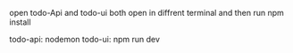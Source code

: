 open todo-Api and todo-ui both open in diffrent terminal and then run npm install

todo-api: nodemon
todo-ui: npm run dev

